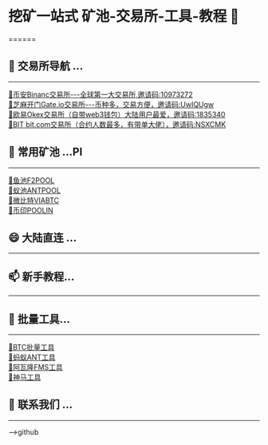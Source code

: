 # 挖矿一站式  矿池-交易所-工具-教程 👋
======
## 🌱 **交易所导航** ...
------  
[🥇币安Binanc交易所---全球第一大交易所,邀请码:10973272](https://accounts.marketwebb.com/register?ref=10973272)  
[🥈芝麻开门Gate.io交易所---币种多，交易方便，邀请码:UwIQUgw](https://www.gatenode.uno/signup/UwIQUgw?ref_type=102)  
[🥉欧易Okex交易所（自带web3钱包）大陆用户最爱，邀请码:1835340](https://ouyix.link/ul/YbU25D?channelId=1835340)  
[🥈BIT bit.com交易所（合约人数最多，有带单大佬），邀请码:NSXCMK](https://www.bitexch.io/zh-CN/signup?code=NSXCMK)    
## 👯 **常用矿池** ...PI
------
[🥇鱼池F2POOL](https://www.f2pool.com)    
[🥈蚁池ANTPOOL](https://www.antpool.com)    
[🥇微比特VIABTC](https://www.viabtc.com)    
[🥈币印POOLIN](https://www.poolin.one)    
## 😄 **大陆直连** ...
------
## 📫 **新手教程**...
------
## 🤔 **批量工具**...  
------
[🥇BTC批量工具](https://url.cloverpool.com/btc-tools-download)    
[🥇蚂蚁ANT工具](https://url.cloverpool.com/btc-tools-download)    
[🥇阿瓦隆FMS工具](https://static.canaan.io/prod/u_file/2507/22/file/AvalonFMS3.3.1-1340.zip)    
[🥇神马工具](https://aws-microbt-com-bucket.s3.us-west-2.amazonaws.com/1729849797620WhatsMinerTool-9.0.4.rar)    

## 💬 **联系我们** ...
------
-->github
